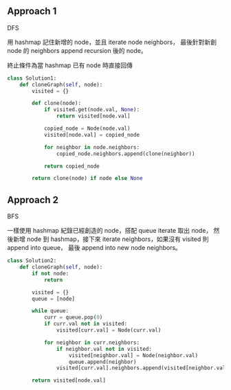 ## Approach 1

DFS

用 hashmap 記住新增的 node，並且 iterate node neighbors，
最後針對新創 node 的 neighbors append recursion 後的 node。

終止條件為當 hashmap 已有 node 時直接回傳

```python
class Solution1:
    def cloneGraph(self, node):
        visited = {}

        def clone(node):
            if visited.get(node.val, None):
                return visited[node.val]

            copied_node = Node(node.val)
            visited[node.val] = copied_node

            for neighbor in node.neighbors:
                copied_node.neighbors.append(clone(neighbor))

            return copied_node

        return clone(node) if node else None
```

## Approach 2

BFS

一樣使用 hashmap 紀錄已經創造的 node，搭配 queue iterate 取出 node，
然後新增 node 到 hashmap，接下來 iterate neighbors，如果沒有 visited 則 append into queue，
最後 append into new node neighbors。

```python
class Solution2:
    def cloneGraph(self, node):
        if not node:
            return

        visited = {}
        queue = [node]

        while queue:
            curr = queue.pop(0)
            if curr.val not in visited:
                visited[curr.val] = Node(curr.val)

            for neighbor in curr.neighbors:
                if neighbor.val not in visited:
                    visited[neighbor.val] = Node(neighbor.val)
                    queue.append(neighbor)
                visited[curr.val].neighbors.append(visited[neighbor.val])

        return visited[node.val]
```